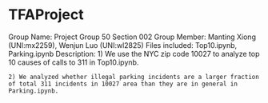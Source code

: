 # TFAProject
Group Name: Project Group 50
Section 002
Group Member: Manting Xiong (UNI:mx2259), Wenjun Luo (UNI:wl2825)
Files included: Top10.ipynb, Parking.ipynb
Description: 
    1) We use the NYC zip code 10027 to analyze top 10 causes of calls to 311 in Top10.ipynb. 

    2) We analyzed whether illegal parking incidents are a larger fraction of total 311 incidents in 10027 area than they are in general in Parking.ipynb. 